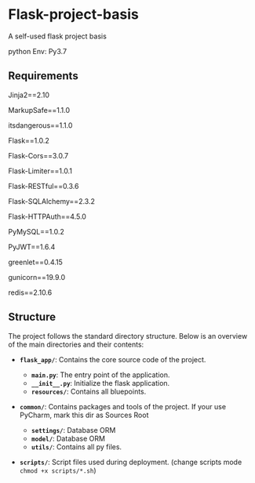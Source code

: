 # Flask-project-basis
A self-used flask project basis

python Env: Py3.7

## Requirements

Jinja2==2.10

MarkupSafe==1.1.0

itsdangerous==1.1.0

Flask==1.0.2

Flask-Cors==3.0.7

Flask-Limiter==1.0.1

Flask-RESTful==0.3.6

Flask-SQLAlchemy==2.3.2

Flask-HTTPAuth==4.5.0

PyMySQL==1.0.2

PyJWT==1.6.4

greenlet==0.4.15

gunicorn==19.9.0

redis==2.10.6


## Structure
The project follows the standard directory structure. Below is an overview of the main directories and their contents:

- **`flask_app/`**: Contains the core source code of the project.
    - **`main.py`**: The entry point of the application.
    - **`__init__.py`**: Initialize the flask application.
    - **`resources/`**: Contains all bluepoints.

- **`common/`**: Contains packages and tools of the project. If your use PyCharm, mark this dir as Sources Root
    - **`settings/`**: Database ORM
    - **`model/`**: Database ORM 
    - **`utils/`**: Contains all py files.

- **`scripts/`**: Script files used during deployment. (change scripts mode `chmod +x scripts/*.sh`)
